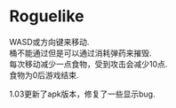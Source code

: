 # Roguelike
WASD或方向键来移动.    
桶不能通过但是可以通过消耗弹药来摧毁.    
每次移动减少一点食物，受到攻击会减少10点.   
食物为0后游戏结束.
   
   
1.03更新了apk版本，修复了一些显示bug.
